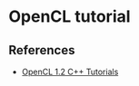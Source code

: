 # OpenCL tutorial

## References
* [OpenCL 1.2 C++ Tutorials](https://www.youtube.com/playlist?list=PLzy5q1NUJKCJocUKsRxZ0IPz29p38xeM-)
